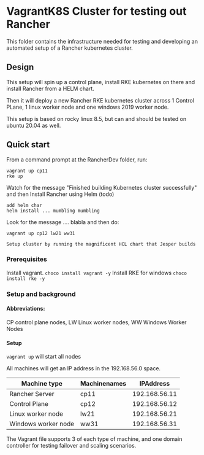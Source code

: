 # VagrantK8S Cluster for testing out Rancher

This folder contains the infrastructure needed for testing and developing an automated setup of a Rancher kubernetes cluster.

## Design

This setup will spin up a control plane, install RKE kubernetes on there and install Rancher from a HELM chart.

Then it will deploy a new Rancher RKE kubernetes cluster across 1 Control PLane, 1 linux worker node and one windows 2019 worker node.

This setup is based on rocky linux 8.5, but can and should be tested on ubuntu 20.04 as well.

## Quick start

From a command prompt at the RancherDev folder, run:

```
vagrant up cp11
rke up
```

Watch for the message "Finished building Kubernetes cluster successfully" and then Install Rancher using Helm  (todo)

```
add helm char
helm install ... mumbling mumbling
```

Look for the message .... blabla  and then do:

```
vagrant up cp12 lw21 ww31

Setup cluster by running the magnificent HCL chart that Jesper builds
```

### Prerequisites

Install vagrant.   `choco install vagrant -y`
Install RKE for windows   `choco install rke -y`

### Setup and background

#### Abbreviations:
CP control plane nodes, LW  Linux worker nodes,  WW Windows Worker Nodes

#### Setup

`vagrant up`  will start all nodes

All machines will get an IP address in the 192.168.56.0 space.

|Machine type           |Machinenames  |IPAddress  |
|---------              |---------|---------|
| Rancher Server        |cp11       |192.168.56.11|
| Control Plane         |cp12    |192.168.56.12|
| Linux worker node     |lw21      |192.168.56.21|
| Windows worker node  |ww31       |192.168.56.31|

The Vagrant file supports 3 of each type of machine, and one domain controller for testing failover and scaling scenarios.

